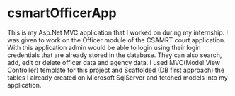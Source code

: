 # csmartOfficerApp
This is my Asp.Net MVC application that I worked on during my internship. I was given to work on the Officer module of the CSAMRT court application.
With this application admin would be able to login using their login credentials that are already stored in the database. They can also search, add, edit or delete officer data and agency data.
I used MVC(Model View Controller) template for this project and Scaffolded (DB first approach) the tables I already created on Microsoft SqlServer and fetched models into my application.
